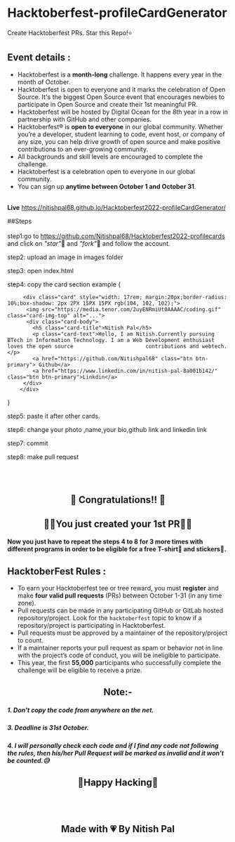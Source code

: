 # Hacktoberfest-profileCardGenerator
Create Hacktoberfest PRs. Star this Repo!⭐


## Event details :

- Hacktoberfest is a **month-long** challenge. It happens every year in the month of October.
- Hacktoberfest is open to everyone and it marks the celebration of Open Source. It's the biggest Open Source event that encourages newbies to participate in Open Source and create their 1st meaningful PR.
- Hacktoberfest will be hosted by Digital Ocean for the 8th year in a row in partnership with GitHub and other companies.
- Hacktoberfest® is **open to everyone** in our global community. Whether you’re a developer, student learning to code, event host, or company of any size, you can help drive growth of open source and make positive contributions to an ever-growing community.
- All backgrounds and skill levels are encouraged to complete the challenge.
- Hacktoberfest is a celebration open to everyone in our global community.
- You can sign up **anytime between October 1 and October 31**.
<br></br>

<b>Live</b> https://nitishpal68.github.io/Hacktoberfest2022-profileCardGenerator/

##Steps
<br></br>
 step1:go to https://github.com/Nitishpal68/Hacktoberfest2022-profilecards and click on *"star"*🌟 and *"fork"*🍴 and follow the account. 


  
    
  step2: upload an image in images folder

  step3: open index.html

  step4: copy the card section example {

         <div class="card" style="width: 17rem; margin:20px;border-radius: 10%;box-shadow: 2px 2PX 15PX 15PX rgb(104, 102, 102);">
          <img src="https://media.tenor.com/2uyENRmiUt0AAAAC/coding.gif" class="card-img-top" alt="...">
          <div class="card-body">
            <h5 class="card-title">Nitish Pal</h5>
            <p class="card-text">Hello, I am Nitish.Currently pursuing BTech in Information Technology. I am a Web Development enthusiast loves the open source                       contributions and webtech.</p>
            <a href="https://github.com/Nitishpal68" class="btn btn-primary"> Github</a>
            <a href="https://www.linkedin.com/in/nitish-pal-8a001b142/" class="btn btn-primary">Linkdin</a>
         </div>
        </div>

  }

  step5: paste it after other cards.

  step6: change your photo ,name,your bio,github link and linkedin link

  step7: commit

  step8: make pull request


<br></br>



##
## <div align="center"> 🥳 Congratulations!! 🥳 </div>
## <div align="center">🙌🙌You just created your 1st PR🙌🙌</div>

#### Now you just have to repeat the steps 4 to 8 for 3 more times with different programs in order to be eligible for a free T-shirt👕 and stickers🤩.

## HacktoberFest Rules :

- To earn your Hacktoberfest tee or tree reward, you must **register** and make **four valid pull requests** (PRs) between October 1-31 (in any time zone).
- Pull requests can be made in any participating GitHub or GitLab hosted repository/project. Look for the `hacktoberfest` topic to know if a repository/project is participating in Hacktoberfest.
- Pull requests must be approved by a maintainer of the repository/project to count.
- If a maintainer reports your pull request as spam or behavior not in line with the project’s code of conduct, you will be ineligible to participate.
- This year, the first **55,000** participants who successfully complete the challenge will be eligible to receive a prize.

## <div align="center">Note:-</div>

##### 1. Don't copy the code from anywhere on the net.
##### 3. Deadline is 31st October.
##### 4. I will personally check each code and if I find any code not following the rules, then his/her Pull Request will be marked as invalid and it won't be counted.😥


##

## <div align="center">🤞Happy Hacking🤞</div>
<br><br>
## <div align="center">Made with 💗 By Nitish Pal</div>
<br></br>

